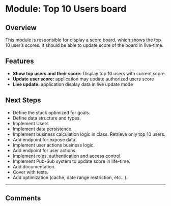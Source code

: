 # Module: Top 10 Users board

## Overview
This module is responsible for display a score board, which shows the top 10 user’s scores. It should be able to update score of the board in live-time.


## Features
- **Show top users and their score:** Display top 10 users with current score 
- **Update user score:** application may update authorized users score 
- **Live update:** application display data in live update mode 


## Next Steps
- Define the stack optimized for goals.
- Define data structure and types.
- Implement Users
- Implement data persistence.
- Implement business calculation logic in class. Retrieve only top 10 users.
- Add endpoint for expose data.
- Implement user actions business logic.
- Add endpoint for user actions.
- Implement roles, authentication and access control.
- Implement Pub-Sub system to update score in life-time.
- Add documentation.
- Cover with tests.
- Add optimization (cache, date range restriction, etc...).

---

## Comments

